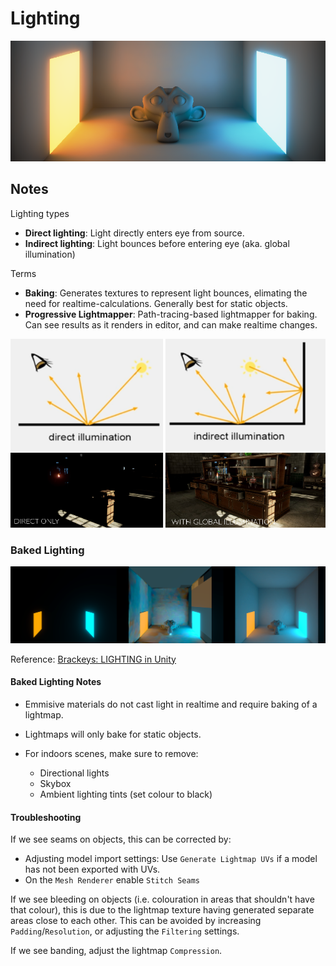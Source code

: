 # Lighting

![Image](HEADER.png)

## Notes

Lighting types

- **Direct lighting**: Light directly enters eye from source.
- **Indirect lighting**: Light bounces before entering eye (aka. global illumination)

Terms

- **Baking**: Generates textures to represent light bounces, elimating the need for realtime-calculations. Generally best for static objects.
- **Progressive Lightmapper**: Path-tracing-based lightmapper for baking. Can see results as it renders in editor, and can make realtime changes.

![Image](./Documentation/LightingExamples.png)

### Baked Lighting

![Image](./Documentation/Capture_4.png)

Reference: [Brackeys: LIGHTING in Unity](https://youtu.be/VnG2gOKV9dw)

#### Baked Lighting Notes

- Emmisive materials do not cast light in realtime and require baking of a lightmap.
- Lightmaps will only bake for static objects.

- For indoors scenes, make sure to remove:

  - Directional lights
  - Skybox
  - Ambient lighting tints (set colour to black)

#### Troubleshooting

If we see seams on objects, this can be corrected by:

- Adjusting model import settings: Use `Generate Lightmap UVs` if a model has not been exported with UVs.
- On the `Mesh Renderer` enable `Stitch Seams`

If we see bleeding on objects (i.e. colouration in areas that shouldn't have that colour), this is due to the lightmap texture having generated separate areas close to each other. This can be avoided by increasing `Padding`/`Resolution`, or adjusting the `Filtering` settings.

If we see banding, adjust the lightmap `Compression`.
